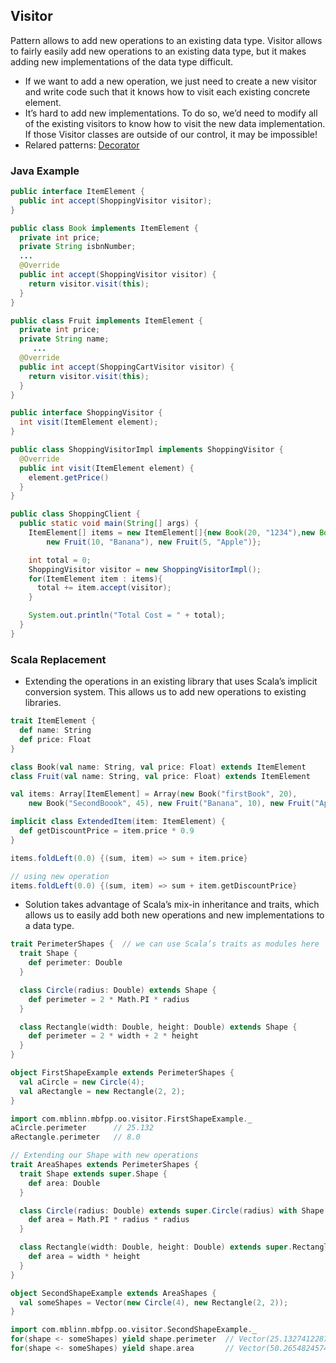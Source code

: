 ## Visitor

Pattern allows to add new operations to an existing data type. Visitor allows to fairly easily add new operations to an existing data type, but it makes adding new implementations of the data type difficult.
 - If we want to add a new operation, we just need to create a new visitor and write code such that it knows how to visit each existing concrete element.
 - It’s hard to add new implementations. To do so, we’d need to modify all of the existing visitors to know how to visit the new data implementation. If those Visitor classes are outside of our control, it may be impossible!
 - Relared patterns: [Decorator](https://github.com/OndrejKucera/knowledge_design_patterns/blob/master/Decorator.md)
 
### Java Example
 ```java
 public interface ItemElement {
   public int accept(ShoppingVisitor visitor);
 }
 
 public class Book implements ItemElement {
   private int price;
   private String isbnNumber;
   ...
   @Override
   public int accept(ShoppingVisitor visitor) {
     return visitor.visit(this);
   }
 }
 
 public class Fruit implements ItemElement {
   private int price;
   private String name;
	  ...
   @Override
   public int accept(ShoppingCartVisitor visitor) {
     return visitor.visit(this);
   }
 }
 
 public interface ShoppingVisitor {
   int visit(ItemElement element);
 }
 
 public class ShoppingVisitorImpl implements ShoppingVisitor {
   @Override
   public int visit(ItemElement element) {
     element.getPrice()
   }
 }
 
 public class ShoppingClient {
   public static void main(String[] args) {
     ItemElement[] items = new ItemElement[]{new Book(20, "1234"),new Book(100, "5678"),
         new Fruit(10, "Banana"), new Fruit(5, "Apple")};

     int total = 0;
     ShoppingVisitor visitor = new ShoppingVisitorImpl();
     for(ItemElement item : items){
       total += item.accept(visitor);
     }

     System.out.println("Total Cost = " + total);
   }
 }
 ```

### Scala Replacement
- Extending the operations in an existing library that uses Scala’s implicit conversion system. This allows us to add new operations to existing libraries.
 ```scala
 trait ItemElement {
   def name: String
   def price: Float
 }
 
 class Book(val name: String, val price: Float) extends ItemElement
 class Fruit(val name: String, val price: Float) extends ItemElement
 
 val items: Array[ItemElement] = Array(new Book("firstBook", 20),
     new Book("SecondBoook", 45), new Fruit("Banana", 10), new Fruit("Apple", 5))
 
 implicit class ExtendedItem(item: ItemElement) {
   def getDiscountPrice = item.price * 0.9
 }
 
 items.foldLeft(0.0) {(sum, item) => sum + item.price}
 
 // using new operation
 items.foldLeft(0.0) {(sum, item) => sum + item.getDiscountPrice}
 ```
 - Solution takes advantage of Scala’s mix-in inheritance and traits, which allows us to easily add both new operations and new implementations to a data type.
 ```scala
 trait PerimeterShapes {  // we can use Scala’s traits as modules here
   trait Shape {
     def perimeter: Double
   }
 
   class Circle(radius: Double) extends Shape {
     def perimeter = 2 * Math.PI * radius
   }
 
   class Rectangle(width: Double, height: Double) extends Shape {
     def perimeter = 2 * width + 2 * height
   }
 }
 ```
 ```scala
 object FirstShapeExample extends PerimeterShapes {
   val aCircle = new Circle(4);
   val aRectangle = new Rectangle(2, 2);	
 }
 
 import com.mblinn.mbfpp.oo.visitor.FirstShapeExample._
 aCircle.perimeter      // 25.132
 aRectangle.perimeter   // 8.0
 ```
 
 
 ```scala
 // Extending our Shape with new operations
 trait AreaShapes extends PerimeterShapes {
   trait Shape extends super.Shape {
     def area: Double
   }

   class Circle(radius: Double) extends super.Circle(radius) with Shape {
     def area = Math.PI * radius * radius
   }

   class Rectangle(width: Double, height: Double) extends super.Rectangle(width, height) with Shape {
     def area = width * height
   }	
 }
 ```
 ```scala
 object SecondShapeExample extends AreaShapes {
   val someShapes = Vector(new Circle(4), new Rectangle(2, 2));
 }

 import com.mblinn.mbfpp.oo.visitor.SecondShapeExample._
 for(shape <- someShapes) yield shape.perimeter  // Vector(25.132741228718345, 8.0)
 for(shape <- someShapes) yield shape.area       // Vector(50.26548245743669, 4.0)
 ```
